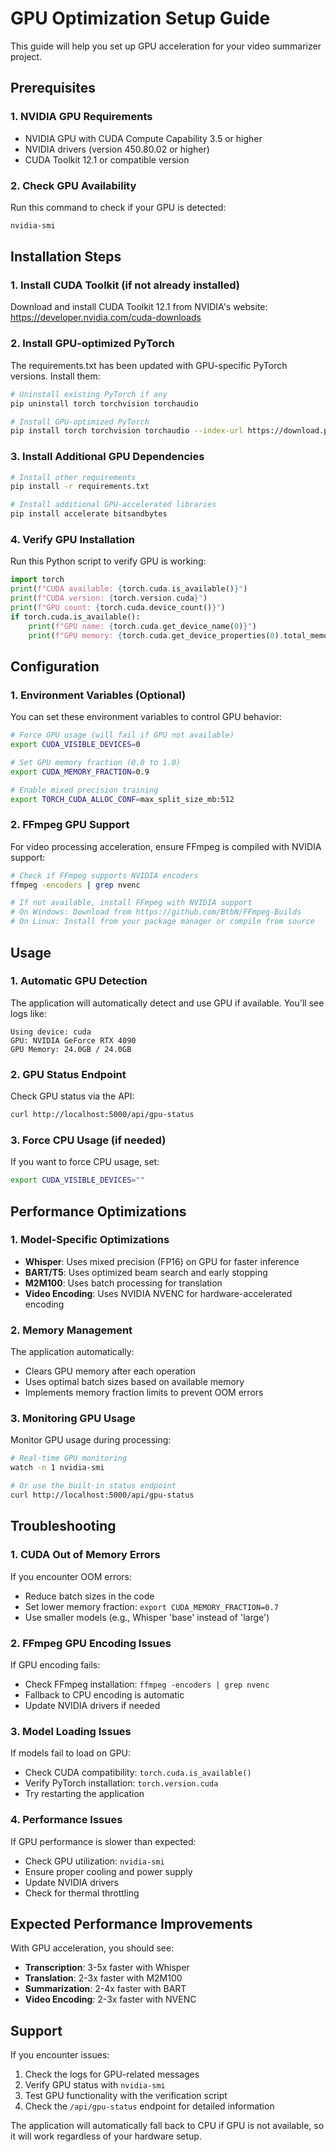 # GPU Optimization Setup Guide

This guide will help you set up GPU acceleration for your video summarizer project.

## Prerequisites

### 1. NVIDIA GPU Requirements
- NVIDIA GPU with CUDA Compute Capability 3.5 or higher
- NVIDIA drivers (version 450.80.02 or higher)
- CUDA Toolkit 12.1 or compatible version

### 2. Check GPU Availability
Run this command to check if your GPU is detected:
```bash
nvidia-smi
```

## Installation Steps

### 1. Install CUDA Toolkit (if not already installed)
Download and install CUDA Toolkit 12.1 from NVIDIA's website:
https://developer.nvidia.com/cuda-downloads

### 2. Install GPU-optimized PyTorch
The requirements.txt has been updated with GPU-specific PyTorch versions. Install them:

```bash
# Uninstall existing PyTorch if any
pip uninstall torch torchvision torchaudio

# Install GPU-optimized PyTorch
pip install torch torchvision torchaudio --index-url https://download.pytorch.org/whl/cu121 
```

### 3. Install Additional GPU Dependencies
```bash
# Install other requirements
pip install -r requirements.txt

# Install additional GPU-accelerated libraries
pip install accelerate bitsandbytes
```

### 4. Verify GPU Installation
Run this Python script to verify GPU is working:

```python
import torch
print(f"CUDA available: {torch.cuda.is_available()}")
print(f"CUDA version: {torch.version.cuda}")
print(f"GPU count: {torch.cuda.device_count()}")
if torch.cuda.is_available():
    print(f"GPU name: {torch.cuda.get_device_name(0)}")
    print(f"GPU memory: {torch.cuda.get_device_properties(0).total_memory / 1024**3:.1f} GB")
```

## Configuration

### 1. Environment Variables (Optional)
You can set these environment variables to control GPU behavior:

```bash
# Force GPU usage (will fail if GPU not available)
export CUDA_VISIBLE_DEVICES=0

# Set GPU memory fraction (0.0 to 1.0)
export CUDA_MEMORY_FRACTION=0.9

# Enable mixed precision training
export TORCH_CUDA_ALLOC_CONF=max_split_size_mb:512
```

### 2. FFmpeg GPU Support
For video processing acceleration, ensure FFmpeg is compiled with NVIDIA support:

```bash
# Check if FFmpeg supports NVIDIA encoders
ffmpeg -encoders | grep nvenc

# If not available, install FFmpeg with NVIDIA support
# On Windows: Download from https://github.com/BtbN/FFmpeg-Builds
# On Linux: Install from your package manager or compile from source
```

## Usage

### 1. Automatic GPU Detection
The application will automatically detect and use GPU if available. You'll see logs like:
```
Using device: cuda
GPU: NVIDIA GeForce RTX 4090
GPU Memory: 24.0GB / 24.0GB
```

### 2. GPU Status Endpoint
Check GPU status via the API:
```bash
curl http://localhost:5000/api/gpu-status
```

### 3. Force CPU Usage (if needed)
If you want to force CPU usage, set:
```bash
export CUDA_VISIBLE_DEVICES=""
```

## Performance Optimizations

### 1. Model-Specific Optimizations
- **Whisper**: Uses mixed precision (FP16) on GPU for faster inference
- **BART/T5**: Uses optimized beam search and early stopping
- **M2M100**: Uses batch processing for translation
- **Video Encoding**: Uses NVIDIA NVENC for hardware-accelerated encoding

### 2. Memory Management
The application automatically:
- Clears GPU memory after each operation
- Uses optimal batch sizes based on available memory
- Implements memory fraction limits to prevent OOM errors

### 3. Monitoring GPU Usage
Monitor GPU usage during processing:
```bash
# Real-time GPU monitoring
watch -n 1 nvidia-smi

# Or use the built-in status endpoint
curl http://localhost:5000/api/gpu-status
```

## Troubleshooting

### 1. CUDA Out of Memory Errors
If you encounter OOM errors:
- Reduce batch sizes in the code
- Set lower memory fraction: `export CUDA_MEMORY_FRACTION=0.7`
- Use smaller models (e.g., Whisper 'base' instead of 'large')

### 2. FFmpeg GPU Encoding Issues
If GPU encoding fails:
- Check FFmpeg installation: `ffmpeg -encoders | grep nvenc`
- Fallback to CPU encoding is automatic
- Update NVIDIA drivers if needed

### 3. Model Loading Issues
If models fail to load on GPU:
- Check CUDA compatibility: `torch.cuda.is_available()`
- Verify PyTorch installation: `torch.version.cuda`
- Try restarting the application

### 4. Performance Issues
If GPU performance is slower than expected:
- Check GPU utilization: `nvidia-smi`
- Ensure proper cooling and power supply
- Update NVIDIA drivers
- Check for thermal throttling

## Expected Performance Improvements

With GPU acceleration, you should see:
- **Transcription**: 3-5x faster with Whisper
- **Translation**: 2-3x faster with M2M100
- **Summarization**: 2-4x faster with BART
- **Video Encoding**: 2-3x faster with NVENC

## Support

If you encounter issues:
1. Check the logs for GPU-related messages
2. Verify GPU status with `nvidia-smi`
3. Test GPU functionality with the verification script
4. Check the `/api/gpu-status` endpoint for detailed information

The application will automatically fall back to CPU if GPU is not available, so it will work regardless of your hardware setup.
